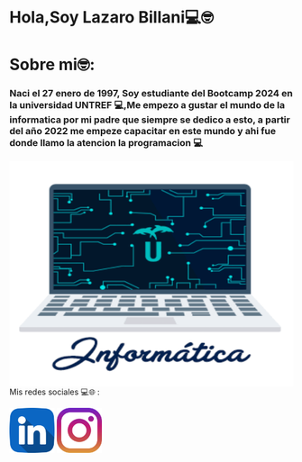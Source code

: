 <h1>Hola,Soy Lazaro Billani💻🤓</h1>

<h1>Sobre mi🤓: <h3>Naci el 27 enero de 1997, Soy estudiante del Bootcamp 2024 en la universidad UNTREF 💻,Me empezo a gustar el mundo de la informatica por mi padre que siempre
se dedico a esto, a partir del año 2022 me empeze capacitar en este mundo
y ahi fue donde llamo la atencion la programacion 💻</h3></h1>




<img align='right' src='giphy.gif'
width='600' height="400"/>


Mis redes sociales 💻🌐 :
 
  <a href="https://www.linkedin.com/in/lazaro-billani/">
  <img width="80" heigth="80" src="linkedin.png"></a>
 <a href="https://www.instagram.com/lazarobillani/">
  <img width="80" heigth="80" src="instagram.png"></a>


